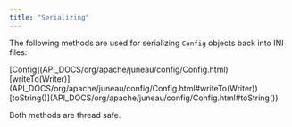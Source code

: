 ```yaml
---
title: "Serializing"
---
```


The following methods are used for serializing `Config` objects back into INI files:

<tree>
<node-0><java-class>[Config](API_DOCS/org/apache/juneau/config/Config.html)</java-class></node-0>
<node-1><java-method>[writeTo(Writer)](API_DOCS/org/apache/juneau/config/Config.html#writeTo(Writer))</java-method></node-1>
<node-1><java-method>[toString()](API_DOCS/org/apache/juneau/config/Config.html#toString())</java-method></node-1>
</tree>

Both methods are thread safe.
